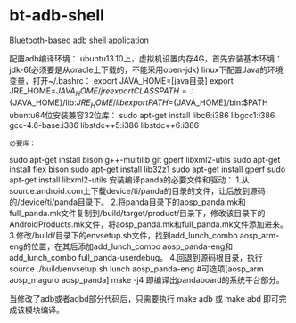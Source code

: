 bt-adb-shell
============

Bluetooth-based adb shell application

配置adb编译环境：
    ubuntu13.10上，虚拟机设置内存4G，首先安装基本环境：
    jdk-6(必须要是从oracle上下载的，不能采用open-jdk)
    linux下配置Java的环境变量，打开~/.bashrc：
export JAVA_HOME=[java目录]
export JRE_HOME=${JAVA_HOME}/jre
export CLASSPATH=.:${JAVA_HOME}/lib:${JRE_HOME}/lib
export PATH=${JAVA_HOME}/bin:$PATH
    ubuntu64位安装兼容32位库：
sudo apt-get install libc6:i386 libgcc1:i386 gcc-4.6-base:i386 libstdc++5:i386 libstdc++6:i386
 
    必要库：
sudo apt-get install bison g++-multilib git gperf libxml2-utils 
sudo apt-get install flex bison
sudo apt-get install lib32z1
sudo apt-get install gperf
sudo apt-get  install libxml2-utils
    安装编译panda的必要文件和驱动：
    1.从source.android.com上下载device/ti/panda的目录的文件，让后放到源码的/device/ti/panda目录下。
    2.将panda目录下的aosp_panda.mk和full_panda.mk文件复制到/build/target/product/目录下，修改该目录下的AndroidProducts.mk文件，将aosp_panda.mk和full_panda.mk文件添加进来。
    3.修改/build/目录下的envsetup.sh文件，找到add_lunch_combo aosp_arm-eng的位置，在其后添加add_lunch_combo aosp_panda-eng和add_lunch_combo full_panda-userdebug。
    4.回退到源码根目录，执行  
source ./build/envsetup.sh
lunch aosp_panda-eng      #可选项[aosp_arm    aosp_maguro    aosp_panda]
make -j4
    即编译出pandaboard的系统平台部分。

当修改了adb或者adbd部分代码后，只需要执行
make adb 	或		make abd
即可完成该模块编译。

